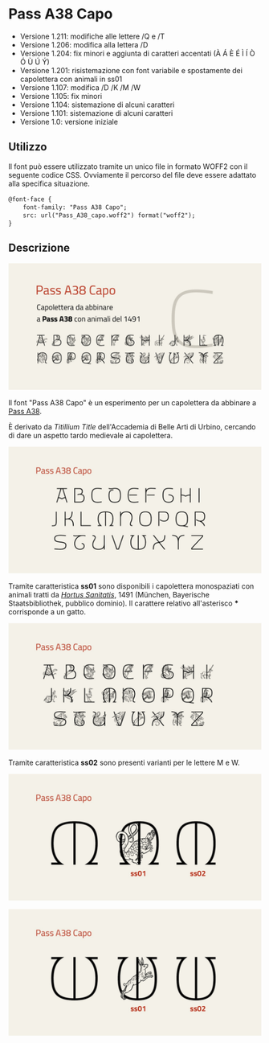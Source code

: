 # Pass A38 Capo
* Versione 1.211: modifiche alle lettere /Q e /T
* Versione 1.206: modifica alla lettera /D
* Versione 1.204: fix minori e aggiunta di caratteri accentati (À Á È É Ì Í Ò Ó Ù Ú Ý)
* Versione 1.201: risistemazione con font variabile e spostamente dei capolettera con animali in ss01
* Versione 1.107: modifica /D /K /M /W
* Versione 1.105: fix minori
* Versione 1.104: sistemazione di alcuni caratteri
* Versione 1.101: sistemazione di alcuni caratteri
* Versione 1.0: versione iniziale

## Utilizzo
Il font può essere utilizzato tramite un unico file in formato WOFF2 con il seguente codice CSS. Ovviamente il percorso del file deve essere adattato alla specifica situazione.

    @font-face {
        font-family: "Pass A38 Capo";
        src: url("Pass_A38_capo.woff2") format("woff2");
    }

## Descrizione

![image](images/Pass_A38_capo_1.jpg)

Il font "Pass A38 Capo" è un esperimento per un capolettera da abbinare a [Pass A38](https://github.com/m-casanova/Pass-A38).

È derivato da _Titillium Title_ dell'Accademia di Belle Arti di Urbino, cercando di dare un aspetto tardo medievale ai capolettera.

![image](images/Pass_A38_capo_2.jpg)

Tramite caratteristica __ss01__ sono disponibili i capolettera monospaziati con animali tratti da _[Hortus Sanitatis](https://www.digitale-sammlungen.de/de/view/bsb00027846)_, 1491 (München, Bayerische Staatsbibliothek, pubblico dominio).
Il carattere relativo all'asterisco __*__ corrisponde a un gatto.

![image](images/Pass_A38_capo_3.jpg)

Tramite caratteristica __ss02__ sono presenti varianti per le lettere M e W.

![image](images/Pass_A38_capo_4.jpg)

![image](images/Pass_A38_capo_5.jpg)
